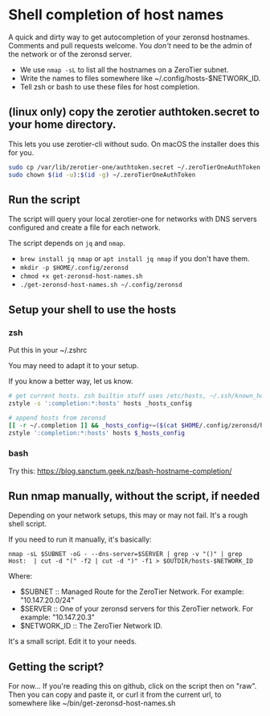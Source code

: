 # Shell completion of host names
A quick and dirty way to get autocompletion of your zeronsd hostnames.
Comments and pull requests welcome.
You _don't_ need to be the admin of the network or of the zeronsd server.

- We use `nmap -sL` to list all the hostnames on a ZeroTier subnet.
- Write the names to files somewhere like ~/.config/hosts-$NETWORK_ID.
- Tell zsh or bash to use these files for host completion.

## (linux only) copy the zerotier authtoken.secret to your home directory. 
This lets you use zerotier-cli without sudo. 
On macOS the installer does this for you.

``` sh
sudo cp /var/lib/zerotier-one/authtoken.secret ~/.zeroTierOneAuthToken
sudo chown $(id -u):$(id -g) ~/.zeroTierOneAuthToken
```

## Run the script
The script will query your local zerotier-one for networks with DNS servers configured and create a file for each network.

The script depends on `jq` and `nmap`.

- `brew install jq nmap` or `apt install jq nmap` if you don't have them.
- `mkdir -p $HOME/.config/zeronsd`
- `chmod +x get-zeronsd-host-names.sh`
- `./get-zeronsd-host-names.sh ~/.config/zeronsd`

## Setup your shell to use the hosts
### zsh
Put this in your ~/.zshrc 

You may need to adapt it to your setup.

If you know a better way, let us know.

```sh
# get current hosts. zsh builtin stuff uses /etc/hosts, ~/.ssh/known_hosts, etc...
zstyle -s ':completion:*:hosts' hosts _hosts_config

# append hosts from zeronsd
[[ -r ~/.completion ]] && _hosts_config+=($(cat $HOME/.config/zeronsd/hosts-*))
zstyle ':completion:*:hosts' hosts $_hosts_config
```

### bash
Try this: https://blog.sanctum.geek.nz/bash-hostname-completion/

## Run nmap manually, without the script, if needed
Depending on your network setups, this may or may not fail. It's a rough shell script.

If you need to run it manually, it's basically:

`nmap -sL $SUBNET -oG - --dns-server=$SERVER | grep -v "()" | grep Host:  | cut -d "(" -f2 | cut -d ")" -f1 > $OUTDIR/hosts-$NETWORK_ID`

Where:
- $SUBNET :: Managed Route for the ZeroTier Network. For example: "10.147.20.0/24"
- $SERVER :: One of your zeronsd servers for this ZeroTier network. For example: "10.147.20.3"
- $NETWORK_ID :: The ZeroTier Network ID.

It's a small script. Edit it to your needs.

## Getting the script?
For now...
If you're reading this on github, click on the script then on "raw".
Then you can copy and paste it, or curl it from the current url, to somewhere like ~/bin/get-zeronsd-host-names.sh
